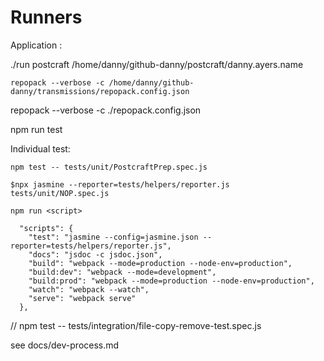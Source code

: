 # Runners

Application :

./run postcraft /home/danny/github-danny/postcraft/danny.ayers.name

```
repopack --verbose -c /home/danny/github-danny/transmissions/repopack.config.json
```

repopack --verbose -c ./repopack.config.json

npm run test

Individual test:

```
npm test -- tests/unit/PostcraftPrep.spec.js
```

`$npx jasmine --reporter=tests/helpers/reporter.js tests/unit/NOP.spec.js`

```
npm run <script>

  "scripts": {
    "test": "jasmine --config=jasmine.json --reporter=tests/helpers/reporter.js",
    "docs": "jsdoc -c jsdoc.json",
    "build": "webpack --mode=production --node-env=production",
    "build:dev": "webpack --mode=development",
    "build:prod": "webpack --mode=production --node-env=production",
    "watch": "webpack --watch",
    "serve": "webpack serve"
  },
```

// npm test -- tests/integration/file-copy-remove-test.spec.js

see docs/dev-process.md
